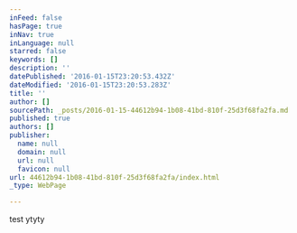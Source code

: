 ```yaml
---
inFeed: false
hasPage: true
inNav: true
inLanguage: null
starred: false
keywords: []
description: ''
datePublished: '2016-01-15T23:20:53.432Z'
dateModified: '2016-01-15T23:20:53.283Z'
title: ''
author: []
sourcePath: _posts/2016-01-15-44612b94-1b08-41bd-810f-25d3f68fa2fa.md
published: true
authors: []
publisher:
  name: null
  domain: null
  url: null
  favicon: null
url: 44612b94-1b08-41bd-810f-25d3f68fa2fa/index.html
_type: WebPage

---
```

test ytyty